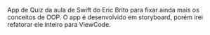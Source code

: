 App de Quiz da aula de Swift do Eric Brito para fixar ainda mais os conceitos de OOP.
O app é desenvolvido em storyboard, porém irei refatorar ele inteiro para ViewCode.
